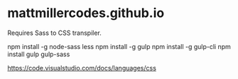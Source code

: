 # mattmillercodes.github.io

Requires Sass to CSS transpiler.

npm install -g node-sass less
npm install -g gulp
npm install -g gulp-cli
npm install gulp gulp-sass

https://code.visualstudio.com/docs/languages/css